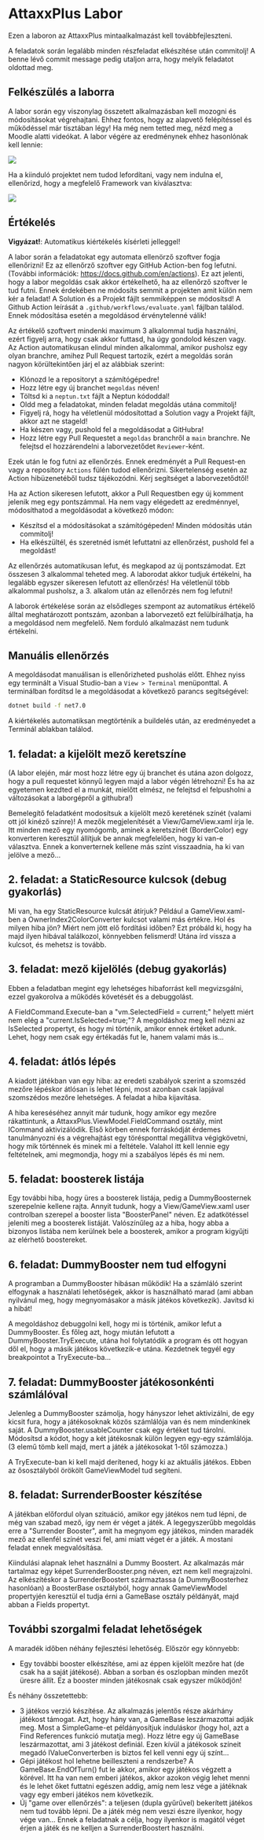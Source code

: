 # AttaxxPlus Labor

Ezen a laboron az AttaxxPlus mintaalkalmazást kell továbbfejleszteni.

A feladatok során legalább minden részfeladat elkészítése után commitolj! A benne lévő commit message pedig utaljon arra, hogy melyik feladatot oldottad meg.

## Felkészülés a laborra

A labor során egy viszonylag összetett alkalmazásban kell mozogni és módosításokat végrehajtani. Ehhez fontos, hogy az alapvető felépítéssel és működéssel már tisztában légy! Ha még nem tetted meg, nézd meg a Moodle alatti videókat. A labor végére az eredménynek ehhez hasonlónak kell lennie:

![](docs/SampleSolution.png)

Ha a kiinduló projektet nem tudod lefordítani, vagy nem indulna el, ellenőrizd, hogy a megfelelő Framework van kiválasztva:

![](docs/TargetFramework.png)

## Értékelés

**Vigyázat!**: Automatikus kiértékelés kísérleti jelleggel!

A labor során a feladatokat egy automata ellenörző szoftver fogja ellenőrizni! Ez az ellenőrző szoftver egy GitHub Action-ben fog lefutni. (További információk: https://docs.github.com/en/actions). Ez azt jelenti, hogy a labor megoldás csak akkor értékelhető, ha az ellenőrző szoftver le tud futni. Ennek érdekében ne módosíts semmit a projekten amit külön nem kér a feladat! A Solution és a Projekt fájlt semmiképpen se módosítsd! A Github Action leírását a `.github/workflows/evaluate.yaml` fájlban találod. Ennek módosítása esetén a megoldásod érvénytelenné válik!

Az értékelő szoftvert mindenki maximum 3 alkalommal tudja használni, ezért figyelj arra, hogy csak akkor futtasd, ha úgy gondolod készen vagy. Az Action automatikusan elindul minden alkalommal, amikor pusholsz egy olyan branchre, amihez Pull Request tartozik, ezért a megoldás során nagyon körültekintően járj el az alábbiak szerint:

* Klónozd le a repositoryt a számítógépedre!
* Hozz létre egy új branchet `megoldas` néven!
* Töltsd ki a `neptun.txt` fájlt a Neptun kódoddal!
* Oldd meg a feladatokat, minden feladat megoldás utána commitolj!
* Figyelj rá, hogy ha véletlenül módosítottad a Solution vagy a Projekt fájlt, akkor azt ne stageld!
* Ha készen vagy, pushold fel a megoldásodat a GitHubra!
* Hozz létre egy Pull Requestet a `megoldas` branchről a `main` branchre. Ne felejtsd el hozzárendelni a laborvezetődet `Reviewer`-ként.

Ezek után le fog futni az ellenőrzés. Ennek eredményét a Pull Request-en vagy a repository `Actions` fülén tudod ellenőrizni.
Sikertelenség esetén az Action hibüzenetéből tudsz tájékozódni. Kérj segítséget a laborvezetődtől!

Ha az Action sikeresen lefutott, akkor a Pull Requestben egy új komment jelenik meg egy pontszámmal. Ha nem vagy elégedett az eredménnyel, módosíthatod a megoldásodat a következő módon:

* Készítsd el a módosításokat a számítógépeden! Minden módosítás után commitolj!
* Ha elkészültél, és szeretnéd ismét lefuttatni az ellenőrzést, pushold fel a megoldást!

Az ellenőrzés automatikusan lefut, és megkapod az új pontszámodat. Ezt összesen 3 alkalommal teheted meg. A laborodat akkor tudjuk értékelni, ha legalább egyszer sikeresen lefutott az ellenőrzés! Ha véletlenül több alkalommal pusholsz, a 3. alkalom után az ellenőrzés nem fog lefutni!

A laborok értékelése során az elsődleges szempont az automatikus értékelő álltal meghatározott pontszám, azonban a laborvezető ezt felülbírálhatja, ha a megoldásod nem megfelelő. Nem forduló alkalmazást nem tudunk értékelni.

## Manuális ellenőrzés

A megoldásodat manuálisan is ellenőrizheted pusholás előtt. Ehhez nyiss egy terminált a Visual Studio-ban a `View > Terminal` menüponttal. A terminálban fordítsd le a megoldásodat a következő parancs segítségével:

```bash
dotnet build -f net7.0
```

A kiértékelés automatiksan megtörténik a buildelés után, az eredményedet a Terminál ablakban találod.

## 1. feladat: a kijelölt mező keretszíne

(A labor elején, már most hozz létre egy új branchet és utána azon dolgozz, hogy a pull requestet könnyű legyen majd a labor végén létrehozni! És ha az egyetemen kezdted el a munkát, mielőtt elmész, ne felejtsd el felpusholni a változásokat a laborgépről a githubra!)

Bemelegítő feladatként modosítsuk a kijelölt mező keretének színét (valami ott jól kinéző színre)!
A mezők megjelenítését a View/GameView.xaml írja le. Itt minden mező egy nyomógomb, aminek a keretszínét (BorderColor) egy konverteren keresztül állítjuk be annak megfelelően, hogy ki van-e választva. Ennek a konverternek kellene más színt visszaadnia, ha ki van jelölve a mező...

## 2. feladat: a StaticResource kulcsok (debug gyakorlás)

Mi van, ha egy StaticResource kulcsát átírjuk? Például a GameView.xaml-ben a OwnerIndex2ColorConverter kulcsot valami más értékre. Hol és milyen hiba jön? Miért nem jött elő fordítási időben? Ezt próbáld ki, hogy ha majd ilyen hibával találkozol, könnyebben felismerd! Utána írd vissza a kulcsot, és mehetsz is tovább.

## 3. feladat: mező kijelölés (debug gyakorlás)

Ebben a feladatban megint egy lehetséges hibaforrást kell megvizsgálni, ezzel gyakorolva a működés követését és a debuggolást.

A FieldCommand.Execute-ban a "vm.SelectedField = current;" helyett miért nem elég a "current.IsSelected=true;"? A megoldáshoz meg kell nézni az IsSelected propertyt, és hogy mi történik, amikor ennek értéket adunk. Lehet, hogy nem csak egy értékadás fut le, hanem valami más is...

## 4. feladat: átlós lépés

A kiadott játékban van egy hiba: az eredeti szabályok szerint a szomszéd mezőre lépéskor átlósan is lehet lépni, most azonban csak lapjával szomszédos mezőre lehetséges. A feladat a hiba kijavítása. 

A hiba kereséséhez annyit már tudunk, hogy amikor egy mezőre rákattintunk, a AttaxxPlus.ViewModel.FieldCommand osztály, mint ICommand aktivizálódik. Első körben ennek forráskódját érdemes tanulmányozni és a végrehajtást egy törésponttal megállítva végigkövetni, hogy mik történnek és minek mi a feltétele. Valahol itt kell lennie egy feltételnek, ami megmondja, hogy mi a szabályos lépés és mi nem.

## 5. feladat: boosterek listája

Egy további hiba, hogy üres a boosterek listája, pedig a DummyBoosternek szerepelnie kellene rajta.
Annyit tudunk, hogy a View/GameView.xaml user controlban szerepel a booster lista "BoosterPanel" néven. Ez adatkötéssel jeleníti meg a boosterek listáját. Valószínűleg az a hiba, hogy abba a bizonyos listába nem kerülnek bele a boosterek, amikor a program kigyűjti az elérhető boostereket.

## 6. feladat: DummyBooster nem tud elfogyni

A programban a DummyBooster hibásan működik! Ha a számláló szerint elfogynak a használati lehetőségek, akkor is használható marad (ami abban nyilvánul meg, hogy megnyomásakor a másik játékos következik). Javítsd ki a hibát!

A megoldáshoz debuggolni kell, hogy mi is történik, amikor lefut a DummyBooster. És főleg azt, hogy miután lefutott a DummyBooster.TryExecute, utána hol folytatódik a program és ott hogyan dől el, hogy a másik játékos következik-e utána. Kezdetnek tegyél egy breakpointot a TryExecute-ba...

## 7. feladat: DummyBooster játékosonkénti számlálóval

Jelenleg a DummyBooster számolja, hogy hányszor lehet aktivizálni, de egy kicsit fura, hogy a játékosoknak közös számlálója van és nem mindenkinek saját.
A DummyBooster.usableCounter csak egy értéket tud tárolni. Módosítsd a kódot, hogy a két játékosnak külön legyen egy-egy számlálója. (3 elemű tömb kell majd, mert a játék a játékosokat 1-től számozza.)

A TryExecute-ban ki kell majd derítened, hogy ki az aktuális játékos. Ebben az ősosztályból örökölt GameViewModel tud segíteni.

## 8. feladat: SurrenderBooster készítése

A játékban előfordul olyan szituáció, amikor egy játékos nem tud lépni, de még van szabad mező, így nem ér véget a játék.
A legegyszerűbb megoldás erre a "Surrender Booster", amit ha megnyom egy játékos, minden maradék mező az ellenfél színét veszi fel, ami miatt véget ér a játék. A mostani feladat ennek megvalósítása.

Kiindulási alapnak lehet használni a Dummy Boostert. Az alkalmazás már tartalmaz egy képet SurrenderBooster.png néven, ezt nem kell megrajzolni. Az elkészítéskor a SurrenderBoostert származtassa (a DummyBoosterhez hasonlóan) a BoosterBase osztályból, hogy annak GameViewModel propertyjén keresztül el tudja érni a GameBase osztály példányát, majd abban a Fields propertyt.

## További szorgalmi feladat lehetőségek

A maradék időben néhány fejlesztési lehetőség. Először egy könnyebb:

- Egy további booster elkészítése, ami az éppen kijelölt mezőre hat (de csak ha a saját játékosé). Abban a sorban és oszlopban minden mezőt üresre állít. Ez a booster minden játékosnak csak egyszer működjön!

És néhány összetettebb:

- 3 játékos verzió készítése. Az alkalmazás jelentős része akárhány játékost támogat. Azt, hogy hány van, a GameBase leszármazottai adják meg. Most a SimpleGame-et példányosítjuk induláskor (hogy hol, azt a Find References funkció mutatja meg). Hozz létre egy új GameBase leszármazottat, ami 3 játékost definiál. Ezen kívül a játékosok színeit megadó IValueConverterben is biztos fel kell venni egy új színt...
- Gépi játékost hol lehetne beilleszteni a rendszerbe? A GameBase.EndOfTurn() fut le akkor, amikor egy játékos végzett a körével. Itt ha van nem emberi játékos, akkor azokon végig lehet menni és le lehet őket futtatni egészen addig, amíg nem lesz vége a játéknak vagy egy emberi játékos nem következik.
- Új "game over ellenőrzés": a teljesen (dupla gyűrűvel) bekerített játékos nem tud tovább lépni. De a játék még nem veszi észre ilyenkor, hogy vége van... Ennek a feladatnak a célja, hogy ilyenkor is magától véget érjen a játék és ne kelljen a SurrenderBoostert használni.

